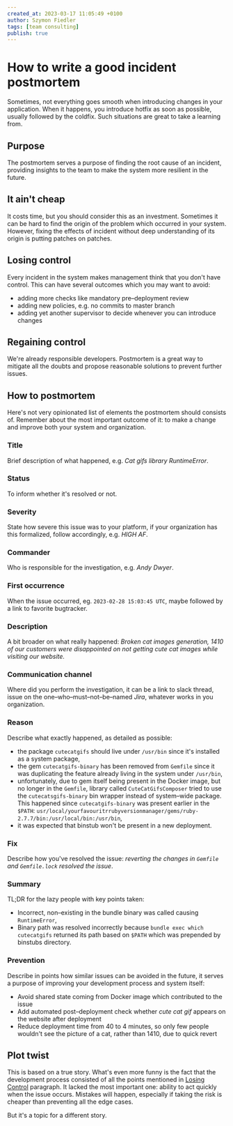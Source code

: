 ```yaml
---
created_at: 2023-03-17 11:05:49 +0100
author: Szymon Fiedler
tags: [team consulting]
publish: true
---
```


# How to write a good incident postmortem

Sometimes, not everything goes smooth when introducing changes in your application. When it happens, you introduce hotfix as soon as possible, usually followed by the coldfix. Such situations are great to take a learning from.

<!-- more -->

## Purpose

The postmortem serves a purpose of finding the root cause of an incident, providing insights to the team to make the system more resilient in the future.

## It ain't cheap

It costs time, but you should consider this as an investment. Sometimes it can be hard to find the origin of the problem which occurred in your system. However, fixing the effects of incident without deep understanding of its origin is putting patches on patches.

## Losing control

Every incident in the system makes management think that you don't have control. This can have several outcomes which you may want to avoid:

- adding more checks like mandatory pre–deployment review
- adding new policies, e.g. no commits to master branch
- adding yet another supervisor to decide whenever you can introduce changes

## Regaining control

We're already responsible developers. Postmortem is a great way to mitigate all the doubts and propose reasonable solutions to prevent further issues.

## How to postmortem

Here's not very opinionated list of elements the postmortem should consists of. Remember about the most important outcome of it: to make a change and improve both your system and organization.

### Title

Brief description of what happened, e.g. _Cat gifs library RuntimeError_.

### Status

To inform whether it's resolved or not.

### Severity

State how severe this issue was to your platform, if your organization has this formalized, follow accordingly, e.g. _HIGH AF_.

### Commander

Who is responsible for the investigation, e.g. _Andy Dwyer_.

### First occurrence

When the issue occurred, eg. `2023-02-28 15:03:45 UTC`, maybe followed by a link to favorite bugtracker.

### Description

A bit broader on what really happened: _Broken cat images generation, 1410 of our customers were disappointed on not getting cute cat images while visiting our website._

### Communication channel

Where did you perform the investigation, it can be a link to slack thread, issue on the one–who–must–not–be–named _Jira_, whatever works in you organization.

### Reason

Describe what exactly happened, as detailed as possible:

- the package `cutecatgifs` should live under `/usr/bin` since it's installed as a system package,
- the gem `cutecatgifs-binary` has been removed from `Gemfile` since it was duplicating the feature already living in the system under `/usr/bin`,
- unfortunately, due to gem itself being present in the Docker image, but no longer in the `Gemfile`, library called `CuteCatGifsComposer` tried to use the `cutecatsgifs-binary` bin wrapper instead of system–wide package. This happened since `cutecatgifs-binary` was present earlier in the `$PATH`: `usr/local/yourfavouritrrubyversionmanager/gems/ruby-2.7.7/bin:/usr/local/bin:/usr/bin`,
- it was expected that binstub won't be present in a new deployment.

### Fix

Describe how you've resolved the issue: _reverting the changes in `Gemfile` and `Gemfile.lock` resolved the issue_.

### Summary

TL;DR for the lazy people with key points taken:

- Incorrect, non–existing in the bundle binary was called causing `RuntimeError`,
- Binary path was resolved incorrectly because `bundle exec which cutecatgifs` returned its path based on `$PATH` which was prepended by binstubs directory.

### Prevention

Describe in points how similar issues can be avoided in the future, it serves a purpose of improving your development process and system itself:

- Avoid shared state coming from Docker image which contributed to the issue
- Add automated post–deployment check whether _cute cat gif_ appears on the website after deployment
- Reduce deployment time from 40 to 4 minutes, so only few people wouldn't see the picture of a cat, rather than 1410, due to quick revert

## Plot twist

This is based on a true story. What's even more funny is the fact that the development process consisted of all the points mentioned in [Losing Control](#losing_control) paragraph. It lacked the most important one: ability to act quickly when the issue occurs. Mistakes will happen, especially if taking the risk is cheaper than preventing all the edge cases.

But it's a topic for a different story.
